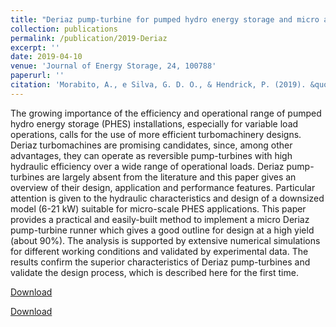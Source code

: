 ```yaml
---
title: "Deriaz pump-turbine for pumped hydro energy storage and micro applications"
collection: publications
permalink: /publication/2019-Deriaz
excerpt: ''
date: 2019-04-10
venue: 'Journal of Energy Storage, 24, 100788'
paperurl: ''
citation: 'Morabito, A., e Silva, G. D. O., & Hendrick, P. (2019). &quot; Deriaz pump-turbine for pumped hydro energy storage and micro applications.&quot; <i>Journal of Energy Storage, 24,</i> 100788'
---
```


The growing importance of the efficiency and operational range of pumped hydro energy storage (PHES) installations, especially for variable load operations, calls for the use of more efficient turbomachinery designs. Deriaz turbomachines are promising candidates, since, among other advantages, they can operate as reversible pump-turbines with high hydraulic efficiency over a wide range of operational loads. Deriaz pump-turbines are largely absent from the literature and this paper gives an overview of their design, application and performance features. Particular attention is given to the hydraulic characteristics and design of a downsized model (6-21 kW) suitable for micro-scale PHES applications. This paper provides a practical and easily-built method to implement a micro Deriaz pump-turbine runner which gives a good outline for design at a high yield (about 90%). The analysis is supported by extensive numerical simulations for different working conditions and validated by experimental data. The results confirm the superior characteristics of Deriaz pump-turbines and validate the design process, which is described here for the first time.


[Download](https://doi.org/10.1016/j.est.2019.100788)

[Download](https://morabito-a.github.io/info/files/2019-Deriaz.pdf)